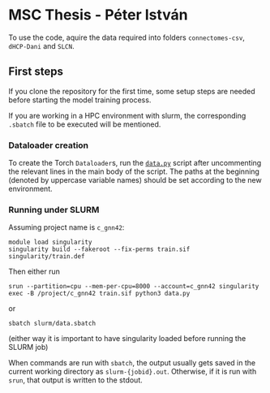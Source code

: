 # MSC Thesis - Péter István

To use the code, aquire the data required into folders `connectomes-csv`, `dHCP-Dani` and `SLCN`.

## First steps

If you clone the repository for the first time, some setup steps are needed before starting the model training process.

If you are working in a HPC environment with slurm, the corresponding `.sbatch` file to be executed will be mentioned.

### Dataloader creation

To create the Torch `Dataloader`s, run the [`data.py`](data.py) script after uncommenting the relevant lines in the main body of the script. The paths at the beginning (denoted by uppercase variable names) should be set according to the new environment.

### Running under SLURM

Assuming project name is `c_gnn42`:
```
module load singularity
singularity build --fakeroot --fix-perms train.sif singularity/train.def
```
Then either run
```
srun --partition=cpu --mem-per-cpu=8000 --account=c_gnn42 singularity exec -B /project/c_gnn42 train.sif python3 data.py
```
or
```
sbatch slurm/data.sbatch
```
(either way it is important to have singularity loaded before running the SLURM job)

When commands are run with `sbatch`, the output usually gets saved in the current working directory as `slurm-{jobid}.out`. Otherwise, if it is run with `srun`, that output is written to the stdout.